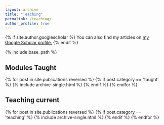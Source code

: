 ```yaml
---
layout: archive
title: "Teaching"
permalink: /teaching/
author_profile: true
---
```




{% if site.author.googlescholar %}
  You can also find my articles on <u><a href="{{site.author.googlescholar}}">my Google Scholar profile</a>.</u>
{% endif %}

{% include base_path %}

## Modules Taught
{% for post in site.publications reversed %}
  {% if post.category == 'taught' %}
      {% include archive-single.html %}
  {% endif %}
{% endfor %}


## Teaching current
{% for post in site.publications reversed %}
  {% if post.category == 'teaching' %}
      {% include archive-single.html %}
  {% endif %}
{% endfor %}
